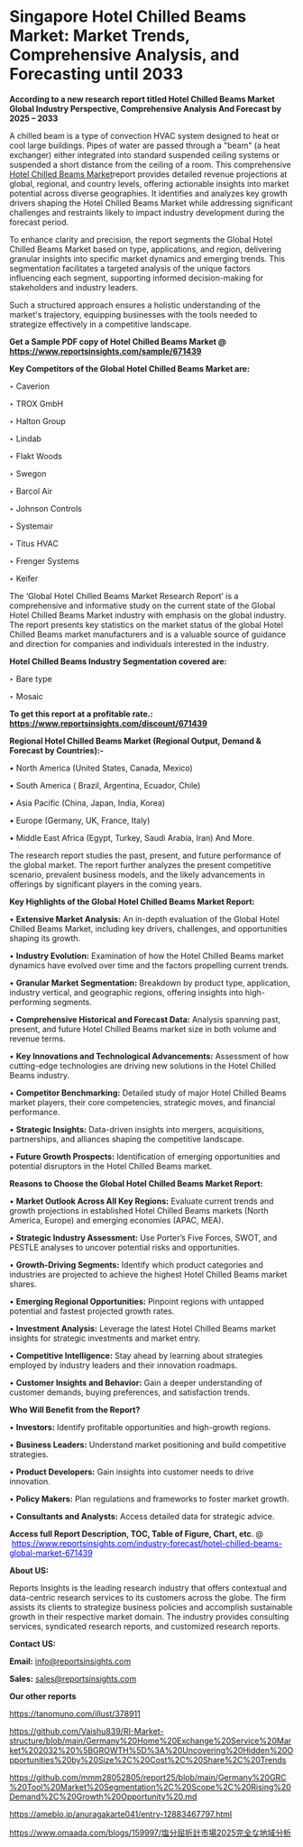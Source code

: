 # Singapore Hotel Chilled Beams Market: Market Trends, Comprehensive Analysis, and Forecasting until 2033

<strong>According to a new research report titled Hotel Chilled Beams Market Global Industry Perspective, Comprehensive Analysis And Forecast by 2025 – 2033</strong>

A chilled beam is a type of convection HVAC system designed to heat or cool large buildings. Pipes of water are passed through a &#34;beam&#34; (a heat exchanger) either integrated into standard suspended ceiling systems or suspended a short distance from the ceiling of a room. This comprehensive <a href=https://www.reportsinsights.com/sample/671439>Hotel Chilled Beams Market</a>report provides detailed revenue projections at global, regional, and country levels, offering actionable insights into market potential across diverse geographies. It identifies and analyzes key growth drivers shaping the Hotel Chilled Beams Market while addressing significant challenges and restraints likely to impact industry development during the forecast period.

To enhance clarity and precision, the report segments the Global Hotel Chilled Beams Market based on type, applications, and region, delivering granular insights into specific market dynamics and emerging trends. This segmentation facilitates a targeted analysis of the unique factors influencing each segment, supporting informed decision-making for stakeholders and industry leaders.

Such a structured approach ensures a holistic understanding of the market's trajectory, equipping businesses with the tools needed to strategize effectively in a competitive landscape.

<strong>Get a Sample PDF copy of Hotel Chilled Beams Market </strong><strong>@<a href=https://www.reportsinsights.com/sample/671439 style=color:#0000ff;> https://www.reportsinsights.com/sample/671439</a></strong></font>

<strong>Key Competitors of the Global Hotel Chilled Beams Market are:</strong>

‣ Caverion

‣ TROX GmbH

‣ Halton Group

‣ Lindab

‣ Flakt Woods

‣ Swegon

‣ Barcol Air

‣ Johnson Controls

‣ Systemair

‣ Titus HVAC

‣ Frenger Systems

‣ Keifer

The ‘Global Hotel Chilled Beams Market Research Report’ is a comprehensive and informative study on the current state of the Global Hotel Chilled Beams Market industry with emphasis on the global industry. The report presents key statistics on the market status of the global Hotel Chilled Beams market manufacturers and is a valuable source of guidance and direction for companies and individuals interested in the industry.

<strong>Hotel Chilled Beams Industry Segmentation covered are:</strong>

‣ Bare type

‣ Mosaic

<strong>To get this report at a profitable rate.: <a href=https://www.reportsinsights.com/discount/671439 style=color:#0000ff;>https://www.reportsinsights.com/discount/671439</a></strong></font>

<strong>Regional Hotel Chilled Beams Market (Regional Output, Demand &amp; Forecast by Countries):-</strong>

• North America (United States, Canada, Mexico)

• South America ( Brazil, Argentina, Ecuador, Chile)

• Asia Pacific (China, Japan, India, Korea)

• Europe (Germany, UK, France, Italy)

• Middle East Africa (Egypt, Turkey, Saudi Arabia, Iran) And More.

The research report studies the past, present, and future performance of the global market. The report further analyzes the present competitive scenario, prevalent business models, and the likely advancements in offerings by significant players in the coming years.

<strong>Key Highlights of the Global Hotel Chilled Beams Market Report:</strong>

• <strong>Extensive Market Analysis:</strong> An in-depth evaluation of the Global Hotel Chilled Beams Market, including key drivers, challenges, and opportunities shaping its growth.

• <strong>Industry Evolution:</strong> Examination of how the Hotel Chilled Beams market dynamics have evolved over time and the factors propelling current trends.

• <strong>Granular Market Segmentation:</strong> Breakdown by product type, application, industry vertical, and geographic regions, offering insights into high-performing segments.

• <strong>Comprehensive Historical and Forecast Data:</strong> Analysis spanning past, present, and future Hotel Chilled Beams market size in both volume and revenue terms.

• <strong>Key Innovations and Technological Advancements:</strong> Assessment of how cutting-edge technologies are driving new solutions in the Hotel Chilled Beams industry.

• <strong>Competitor Benchmarking:</strong> Detailed study of major Hotel Chilled Beams market players, their core competencies, strategic moves, and financial performance.

• <strong>Strategic Insights:</strong> Data-driven insights into mergers, acquisitions, partnerships, and alliances shaping the competitive landscape.

• <strong>Future Growth Prospects:</strong> Identification of emerging opportunities and potential disruptors in the Hotel Chilled Beams market.

<strong>Reasons to Choose the Global Hotel Chilled Beams Market Report:</strong>

• <strong>Market Outlook Across All Key Regions:</strong> Evaluate current trends and growth projections in established Hotel Chilled Beams markets (North America, Europe) and emerging economies (APAC, MEA).

• <strong>Strategic Industry Assessment:</strong> Use Porter’s Five Forces, SWOT, and PESTLE analyses to uncover potential risks and opportunities.

• <strong>Growth-Driving Segments:</strong> Identify which product categories and industries are projected to achieve the highest Hotel Chilled Beams market shares.

• <strong>Emerging Regional Opportunities:</strong> Pinpoint regions with untapped potential and fastest projected growth rates.

• <strong>Investment Analysis:</strong> Leverage the latest Hotel Chilled Beams market insights for strategic investments and market entry.

• <strong>Competitive Intelligence:</strong> Stay ahead by learning about strategies employed by industry leaders and their innovation roadmaps.

• <strong>Customer Insights and Behavior:</strong> Gain a deeper understanding of customer demands, buying preferences, and satisfaction trends.

<strong>Who Will Benefit from the Report?</strong>

• <strong>Investors:</strong> Identify profitable opportunities and high-growth regions.

• <strong>Business Leaders:</strong> Understand market positioning and build competitive strategies.

• <strong>Product Developers:</strong> Gain insights into customer needs to drive innovation.

• <strong>Policy Makers:</strong> Plan regulations and frameworks to foster market growth.

• <strong>Consultants and Analysts:</strong> Access detailed data for strategic advice.
</ul>
<strong>Access full Report Description, TOC, Table of Figure, Chart, etc. </strong>@  <a href=https://www.reportsinsights.com/industry-forecast/hotel-chilled-beams-global-market-671439 style=color:#0000ff;>https://www.reportsinsights.com/industry-forecast/hotel-chilled-beams-global-market-671439</a></font>

<strong><strong>About US</strong>:</strong>

Reports Insights is the leading research industry that offers contextual and data-centric research services to its customers across the globe. The firm assists its clients to strategize business policies and accomplish sustainable growth in their respective market domain. The industry provides consulting services, syndicated research reports, and customized research reports.

<strong>Contact US:</strong>

<p class=""""><b>Email:</b> <a href=mailto:info@reportsinsights.com>info@reportsinsights.com</a></p>
<p class=""""><b>Sales:</b> <a href=mailto:sales@reportsinsights.com>sales@reportsinsights.com</a></p>

<strong>Our other reports</strong>

<a href=https://tanomuno.com/illust/378911>https://tanomuno.com/illust/378911</a>

<a href=https://github.com/Vaishu839/RI-Market-structure/blob/main/Germany%20Home%20Exchange%20Service%20Market%202032%20%5BGROWTH%5D%3A%20Uncovering%20Hidden%20Opportunities%20by%20Size%2C%20Cost%2C%20Share%2C%20Trends>https://github.com/Vaishu839/RI-Market-structure/blob/main/Germany%20Home%20Exchange%20Service%20Market%202032%20%5BGROWTH%5D%3A%20Uncovering%20Hidden%20Opportunities%20by%20Size%2C%20Cost%2C%20Share%2C%20Trends</a>

<a href=https://github.com/mmm28052805/report25/blob/main/Germany%20GRC%20Tool%20Market%20Segmentation%2C%20Scope%2C%20Rising%20Demand%2C%20Growth%20Opportunity%20.md>https://github.com/mmm28052805/report25/blob/main/Germany%20GRC%20Tool%20Market%20Segmentation%2C%20Scope%2C%20Rising%20Demand%2C%20Growth%20Opportunity%20.md</a>

<a href=https://ameblo.jp/anuragakarte041/entry-12883467797.html>https://ameblo.jp/anuragakarte041/entry-12883467797.html</a>

<a href=https://www.omaada.com/blogs/159997/塩分屈折計市場2025完全な地域分析>https://www.omaada.com/blogs/159997/塩分屈折計市場2025完全な地域分析</a>
